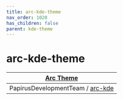 ```yaml
---
title: arc-kde-theme
nav_order: 1020
has_children: false
parent: kde-theme
---
```



# arc-kde-theme

| [Arc Theme](https://samwhelp.github.io/note-about-theme/read/desktop-theme/themes/arc-theme.html) |
| --- |
| PapirusDevelopmentTeam / [arc-kde](https://github.com/PapirusDevelopmentTeam/arc-kde) |
